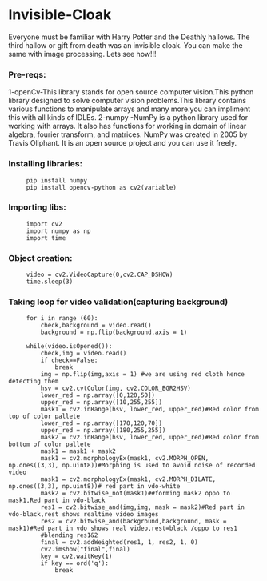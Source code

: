 # Invisible-Cloak
Everyone must be familiar with Harry Potter and the Deathly hallows. The third hallow or gift from death was an invisible cloak. You can make the same with image processing. Lets see how!!!

### Pre-reqs:
1-openCv-This library stands for open source computer vision.This python library designed to solve computer vision problems.This library contains various functions to manipulate arrays
and many more.you can impliment this with all kinds of IDLEs.
2-numpy -NumPy is a python library used for working with arrays. It also has functions for working in domain of linear algebra, fourier transform, and matrices. NumPy was created in 2005 by Travis Oliphant. It is an open source project and you can use it freely.

### Installing libraries:
         pip install numpy
         pip install opencv-python as cv2(variable)

### Importing libs:
         import cv2
         import numpy as np
         import time
         
### Object creation:
         video = cv2.VideoCapture(0,cv2.CAP_DSHOW)
         time.sleep(3)
         
### Taking loop for video validation(capturing background)
         for i in range (60):
             check,background = video.read()
             background = np.flip(background,axis = 1)

         while(video.isOpened()):
             check,img = video.read()
             if check==False:
                 break
             img = np.flip(img,axis = 1) #we are using red cloth hence detecting them
             hsv = cv2.cvtColor(img, cv2.COLOR_BGR2HSV)
             lower_red = np.array([0,120,50])
             upper_red = np.array([10,255,255])
             mask1 = cv2.inRange(hsv, lower_red, upper_red)#Red color from top of color pallete
             lower_red = np.array([170,120,70])
             upper_red = np.array([180,255,255])
             mask2 = cv2.inRange(hsv, lower_red, upper_red)#Red color from bottom of color pallete
             mask1 = mask1 + mask2
             mask1 = cv2.morphologyEx(mask1, cv2.MORPH_OPEN, np.ones((3,3), np.uint8))#Morphing is used to avoid noise of recorded video
             mask1 = cv2.morphologyEx(mask1, cv2.MORPH_DILATE, np.ones((3,3), np.uint8))# red part in vdo-white
             mask2 = cv2.bitwise_not(mask1)##forming mask2 oppo to mask1,Red part in vdo-black
             res1 = cv2.bitwise_and(img,img, mask = mask2)#Red part in vdo-black,rest shows realtime video images
             res2 = cv2.bitwise_and(background,background, mask = mask1)#Red part in vdo shows real video,rest=black /oppo to res1
             #blending res1&2
             final = cv2.addWeighted(res1, 1, res2, 1, 0)
             cv2.imshow("final",final)
             key = cv2.waitKey(1)
             if key == ord('q'):
                 break

   
